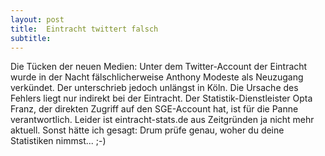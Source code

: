 ```yaml
---
layout: post
title:  Eintracht twittert falsch
subtitle:  
---
```


Die Tücken der neuen Medien: Unter dem Twitter-Account der Eintracht wurde in der Nacht fälschlicherweise Anthony Modeste als Neuzugang verkündet. Der unterschrieb jedoch unlängst in Köln. Die Ursache des Fehlers liegt nur indirekt bei der Eintracht. Der Statistik-Dienstleister Opta Franz, der direkten Zugriff auf den SGE-Account hat, ist für die Panne verantwortlich. Leider ist eintracht-stats.de aus Zeitgründen ja nicht mehr aktuell. Sonst hätte ich gesagt: Drum prüfe genau, woher du deine Statistiken nimmst... ;-)


